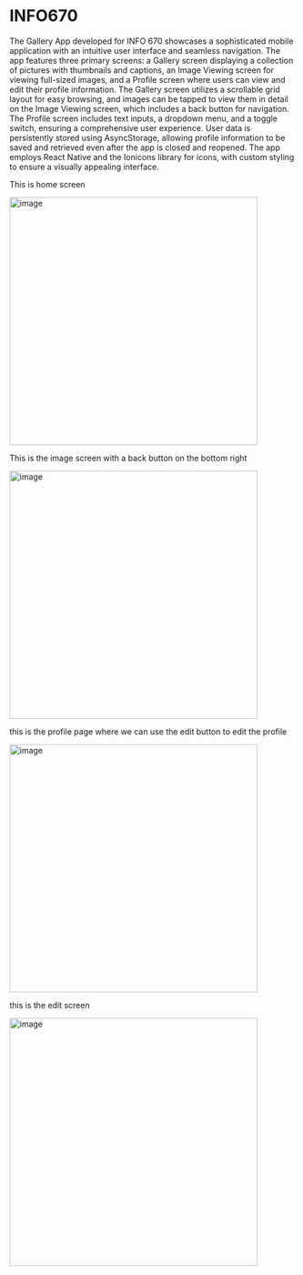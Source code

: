 # INFO670

The Gallery App developed for INFO 670 showcases a sophisticated mobile application with an intuitive user interface and seamless navigation. The app features three primary screens: a Gallery screen displaying a collection of pictures with thumbnails and captions, an Image Viewing screen for viewing full-sized images, and a Profile screen where users can view and edit their profile information. The Gallery screen utilizes a scrollable grid layout for easy browsing, and images can be tapped to view them in detail on the Image Viewing screen, which includes a back button for navigation. The Profile screen includes text inputs, a dropdown menu, and a toggle switch, ensuring a comprehensive user experience. User data is persistently stored using AsyncStorage, allowing profile information to be saved and retrieved even after the app is closed and reopened. The app employs React Native and the Ionicons library for icons, with custom styling to ensure a visually appealing interface. 


This is home screen 

<img width="436" alt="image" src="https://github.com/Shashank1247/INFO670apps/assets/68177728/ca3eb9c1-df7e-410b-afd6-f32edcbc11d7">

This is the image screen with a back button on the bottom right

<img width="436" alt="image" src="https://github.com/Shashank1247/INFO670apps/assets/68177728/b8c1617e-9ea4-4660-8046-3697750e43ee">

this is the profile page where we can use the edit button to edit the profile

<img width="436" alt="image" src="https://github.com/Shashank1247/INFO670apps/assets/68177728/946c519a-056e-488e-9343-198f473bb627">

this is the edit screen 

<img width="436" alt="image" src="https://github.com/Shashank1247/INFO670apps/assets/68177728/a6968f87-4f24-4023-a846-980625bd56ed">
